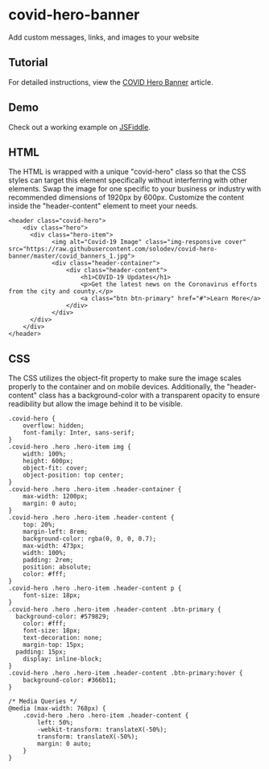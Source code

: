 # covid-hero-banner
Add custom messages, links, and images to your website

## Tutorial

For detailed instructions, view the [COVID Hero Banner](http://www.covidresponse19.com/free-website-tools/covid-hero-banner.stml) article.

## Demo

Check out a working example on [JSFiddle](https://jsfiddle.net/solodev/mxvy9p60/).

## HTML

The HTML is wrapped with a unique "covid-hero" class so that the CSS styles can target this element specifically without interferring with other elements. Swap the image for one specific to your business or industry with recommended dimensions of 1920px by 600px. Customize the content inside the "header-content" element to meet your needs.

```
<header class="covid-hero">
	<div class="hero">
	  <div class="hero-item">
			<img alt="Covid-19 Image" class="img-responsive cover" src="https://raw.githubusercontent.com/solodev/covid-hero-banner/master/covid_banners_1.jpg">
			<div class="header-container">
				<div class="header-content">
					<h1>COVID-19 Updates</h1> 
					<p>Get the latest news on the Coronavirus efforts from the city and county.</p>
					<a class="btn btn-primary" href="#">Learn More</a>
				</div>
			</div>
	  </div>
	</div>
</header>
```


## CSS

The CSS utilizes the object-fit property to make sure the image scales properly to the container and on mobile devices. Additionally, the "header-content" class has a background-color with a transparent opacity to ensure readibility but allow the image behind it to be visible.

```
.covid-hero {
	overflow: hidden;
	font-family: Inter, sans-serif;
}
.covid-hero .hero .hero-item img {
	width: 100%;
	height: 600px;
	object-fit: cover;
	object-position: top center;
}
.covid-hero .hero .hero-item .header-container {
    max-width: 1200px;
    margin: 0 auto;
}
.covid-hero .hero .hero-item .header-content {
	top: 20%;
	margin-left: 8rem;
	background-color: rgba(0, 0, 0, 0.7);
	max-width: 473px;
	width: 100%;
	padding: 2rem;
	position: absolute;
	color: #fff;
}
.covid-hero .hero .hero-item .header-content p {
	font-size: 18px;
}
.covid-hero .hero .hero-item .header-content .btn-primary {
  background-color: #579829;
	color: #fff;
	font-size: 18px;
	text-decoration: none;
	margin-top: 15px;
  padding: 15px;
	display: inline-block;
}
.covid-hero .hero .hero-item .header-content .btn-primary:hover {
    background-color: #366b11;
}

/* Media Queries */
@media (max-width: 768px) {
	.covid-hero .hero .hero-item .header-content {
		left: 50%;
		-webkit-transform: translateX(-50%);
		transform: translateX(-50%);
		margin: 0 auto;
	}
}
```

